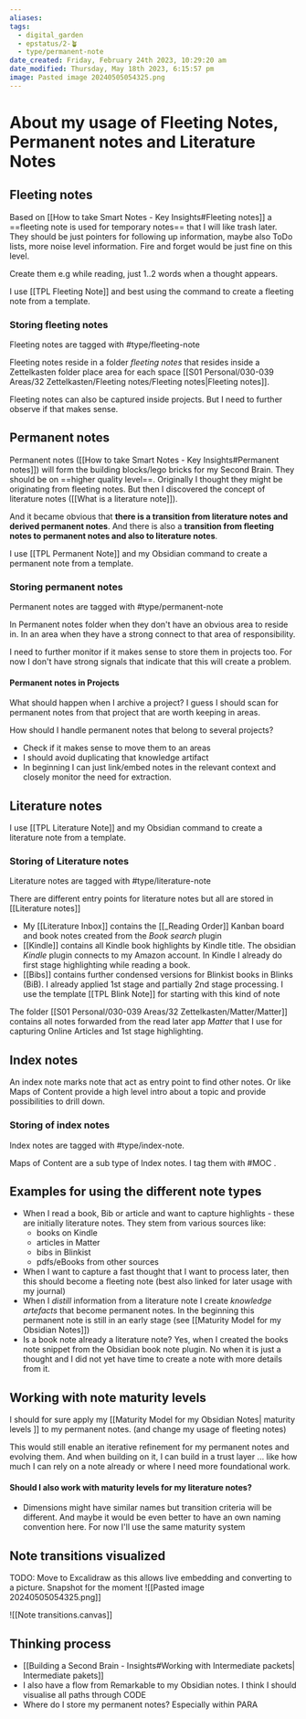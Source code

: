 ```yaml
---
aliases: 
tags:
  - digital_garden
  - epstatus/2-🪴
  - type/permanent-note
date_created: Friday, February 24th 2023, 10:29:20 am
date_modified: Thursday, May 18th 2023, 6:15:57 pm
image: Pasted image 20240505054325.png
---
```

# About my usage of Fleeting Notes, Permanent notes and Literature Notes
## Fleeting notes
Based on [[How to take Smart Notes - Key Insights#Fleeting notes]] a ==fleeting note is used for  temporary notes== that I will like trash later. They should be just pointers for following up information, maybe also ToDo lists, more noise level information. 
Fire and forget would be just fine on this level.

Create them e.g while reading, just 1..2 words when a thought appears.

I use [[TPL Fleeting Note]] and best using the command to create a fleeting note from a template.

### Storing fleeting notes
Fleeting notes are tagged with #type/fleeting-note

Fleeting notes reside in a folder *fleeting notes* that resides inside a Zettelkasten folder place area for each space [[S01 Personal/030-039 Areas/32 Zettelkasten/Fleeting notes/Fleeting notes|Fleeting notes]].

Fleeting notes can also be captured inside projects. But I need to further observe if that makes sense. 

## Permanent notes
Permanent notes ([[How to take Smart Notes - Key Insights#Permanent notes]]) will form the building blocks/lego bricks for my Second Brain.  They should be on ==higher quality level==. Originally I thought they might be originating from fleeting notes. But then I discovered the concept of literature notes ([[What is a literature note]]).

And it became obvious that **there is a transition from literature notes and derived permanent notes**. And there is also a **transition from fleeting notes to permanent notes and also to literature notes**.

I use [[TPL Permanent Note]] and my Obsidian command to create a permanent note from a template.

### Storing permanent notes
Permanent notes are tagged with #type/permanent-note

In Permanent notes folder when they don't have an obvious area to reside in. In an area when they have a strong connect to that area of responsibility.

I need to further monitor if it makes sense to store them in projects too. For now I don't have strong signals that indicate that this will create a problem.

#### Permanent notes in Projects
What should happen when I archive a project? 
I guess I should scan for permanent notes from that project that are worth keeping in areas. 

How should I handle permanent notes that belong to several projects?
+ Check if it makes sense to move them to an areas
+ I should avoid duplicating that knowledge artifact
+ In beginning I can just link/embed notes in the relevant context and closely monitor the need for extraction. 

## Literature notes
I use [[TPL Literature Note]] and my Obsidian command to create a literature note from a template.

### Storing of Literature notes
Literature notes are tagged with #type/literature-note 

There are different entry points for literature notes but all are stored in [[Literature notes]]

+ My [[Literature Inbox]] contains the [[_Reading Order]] Kanban board and book notes created from the *Book search* plugin
+ [[Kindle]] contains all Kindle book highlights by Kindle title. The obsidian *Kindle* plugin connects to my Amazon account. In Kindle I already do first stage highlighting while reading a book.
+ [[Bibs]] contains further condensed versions for Blinkist books in Blinks (BiB). I already applied 1st stage and partially 2nd stage processing. I use the template [[TPL Blink Note]] for starting with this kind of note

The folder [[S01 Personal/030-039 Areas/32 Zettelkasten/Matter/Matter]] contains all notes forwarded from the read later app *Matter* that I use for capturing Online Articles and 1st stage highlighting. 

## Index notes
An index note marks note that act as entry point to find other notes. Or like Maps of Content provide a high level intro about a topic and provide possibilities to drill down.


### Storing of index notes
Index notes are tagged with #type/index-note.

Maps of Content are a sub type of Index notes. I tag them with #MOC .


## Examples for using the different note types
+ When I read a book, Bib or article and want to capture highlights - these are initially literature notes. They stem from various sources like:
	+ books on Kindle
	+ articles in Matter
	+ bibs in Blinkist
	+ pdfs/eBooks from other sources
+ When I want to capture a fast thought that I want to process later, then this should become a fleeting note (best also linked for later usage with my journal)
+ When I *distill* information from a literature note I create *knowledge artefacts* that become permanent notes. In the beginning this permanent note is still in an early stage (see [[Maturity Model for my Obsidian Notes]])
+ Is a book note already a literature note? Yes, when I created the books note  snippet from the Obsidian book note plugin. No when it is just a thought and I did not yet have time to create a note with more details from it.

## Working with note maturity levels
I should for sure apply my [[Maturity Model for my Obsidian Notes| maturity levels ]] to my permanent notes. (and change my usage of fleeting notes)

This would still enable an iterative refinement for my permanent notes and evolving them. And when building on it, I can build in a trust layer ... like how much I can rely on a note already or where I need more foundational work.

#### Should I also work with maturity levels for my literature notes?
+ Dimensions might have similar names but transition criteria will be different. And maybe it would be even better to have an own naming convention here. For now I'll use the same maturity system

## Note transitions visualized
TODO: Move to Excalidraw as this allows live embedding and converting to a picture.
Snapshot for the moment
![[Pasted image 20240505054325.png]]

![[Note transitions.canvas]]

## Thinking process
+ [[Building a Second Brain - Insights#Working with Intermediate packets| Intermediate pakets]] 
+ I also have a flow from Remarkable to my Obsidian notes. I think I should visualise all paths through CODE
+ Where do I store my permanent notes? Especially within PARA


